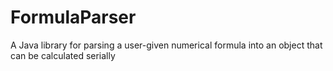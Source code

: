 # FormulaParser

A Java library for parsing a user-given numerical formula into an object that can be calculated serially
